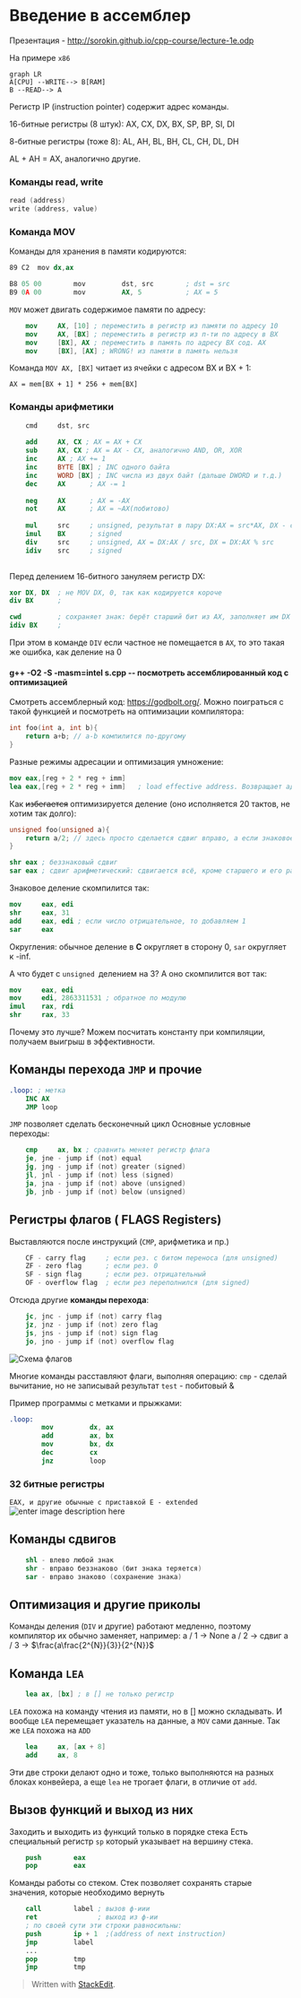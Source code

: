 # Введение в ассемблер

Презентация - http://sorokin.github.io/cpp-course/lecture-1e.odp

На примере `x86`

```mermaid
graph LR
A[CPU] --WRITE--> B[RAM]
B --READ--> A
```
Регистр IP (instruction pointer) содержит адрес команды.

16-битные регистры (8 штук): AX, CX, DX, BX, SP, BP, SI, DI

8-битные регистры (тоже 8): AL, AH, BL, BH, CL, CH, DL, DH

AL + AH = AX, аналогично другие.

### Команды read, write

```nasm
read (address)
write (address, value)
```



### Команда MOV

Команды для хранения в памяти кодируются:

```nasm
89 C2  mov dx,ax
```

```nasm
B8 05 00		mov			dst, src		; dst = src
B9 0A 00		mov			AX, 5			; AX = 5
```
`MOV` может двигать содержимое памяти по адресу:

```nasm
	mov		AX, [10] ; переместить в регистр из памяти по адресу 10
	mov		AX, [BX] ; переместить в регистр из п-ти по адресу в BX
	mov		[BX], AX ; переместить в память по адресу BX сод. AX
	mov		[BX], [AX] ; WRONG! из памяти в память нельзя
```
Команда ```MOV AX, [BX]``` читает из ячейки с адресом BX и BX + 1:

``` AX = mem[BX + 1] * 256 + mem[BX] ```



### Команды арифметики

```nasm
	cmd		dst, src
	
	add		AX, CX ; AX = AX + CX
	sub		AX, CX ; AX = AX - CX, аналогично AND, OR, XOR
	inc		AX ; AX += 1
	inc 	BYTE [BX] ; INC одного байта
	inc 	WORD [BX] ; INC числа из двух байт (дальше DWORD и т.д.)
	dec		AX 		; AX -= 1
	
	neg 	AX		; AX = -AX
	not 	AX		; AX = ~AX(побитово)
	
	mul		src  	; unsigned, результат в пару DX:AX = src*AX, DX - старшая часть, AX - младшая
	imul	BX   	; signed
	div		src  	; unsigned, AX = DX:AX / src, DX = DX:AX % src
	idiv	src  	; signed
	
```
Перед делением 16-битного зануляем регистр DX:

```nasm
xor DX, DX	; не MOV DX, 0, так как кодируется короче
div BX		;
```

```nasm
cwd			; сохраняет знак: берёт старший бит из AX, заполняет им DX 
idiv BX		; 
```

При этом в команде `DIV` если частное не помещается в `AX`, то это такая же ошибка, как деление на 0

#### g++ -O2 -S -masm=intel s.cpp -- посмотреть ассемблированный код с оптимизацией 

Смотреть ассемблерный код: https://godbolt.org/. Можно поиграться с такой функцией и посмотреть на оптимизации компилятора:

```c++
int foo(int a, int b){
    return a+b; // a-b компилится по-другому
}
```

Разные режимы адресации и оптимизация умножение:

```nasm
mov eax,[reg + 2 * reg + imm]
lea eax,[reg + 2 * reg + imm]	; load effective address. Возвращает адрес, по которому мы бы обратились
```

Как ~~избегается~~ оптимизируется деление (оно исполняется 20 тактов, не хотим так долго):

```c++
unsigned foo(unsigned a){
    return a/2; // здесь просто сделается сдвиг вправо, а если знаковое?
}
```

```nasm
shr eax ; беззнаковый сдвиг
sar eax ; сдвиг арифметический: сдвигается всё, кроме старшего и его раскопирует
```

Знаковое деление скомпилится так:

```nasm
mov     eax, edi
shr     eax, 31
add     eax, edi ; если число отрицательное, то добавляем 1
sar     eax
```

Округления: обычное деление в **C** округляет в сторону 0, ```sar``` округляет к -inf.

А что будет с ```unsigned ```делением на 3? А оно скомпилится вот так:

```nasm
mov     eax, edi
mov     edi, 2863311531 ; обратное по модулю
imul    rax, rdi
shr     rax, 33			
```

Почему это лучше? Можем посчитать константу при компиляции, получаем выигрыш в эффективности.

## Команды перехода `JMP` и прочие
```nasm
.loop: ; метка
	INC AX
	JMP loop
```
`JMP` позволяет сделать бесконечный цикл
Основные условные переходы:
```nasm
	cmp		ax, bx ; сравнить меняет регистр флага
	je, jne - jump if (not) equal
	jg, jng - jump if (not) greater (signed)
	jl, jnl - jump if (not) less (signed)
	ja, jna - jump if (not) above (unsigned)
	jb, jnb - jump if (not) below (unsigned)
```
## Регистры флагов ( FLAGS Registers)
Выставляются после инструкций (`CMP`, арифметика и пр.)
```nasm
	CF - carry flag		; если рез. с битом переноса (для unsigned)
	ZF - zero flag 		; если рез. 0
	SF - sign flag 		; если рез. отрицательный
	OF - overflow flag 	; если рез переполнился (для signed)
```
Отсюда другие **команды перехода**:
```nasm
	jc, jnc - jump if (not) carry flag
	jz, jnz - jump if (not) zero flag
	js, jns - jump if (not) sign flag
	jo, jno - jump if (not) overflow flag
```
![Схема флагов](https://lh3.googleusercontent.com/bprNmlPi91w1iuOJJYyde39lFgHqC8h8eDBBSr2tNhwTSxECxaI-mLjAln7iCnmBg_xemAXQt0Dh)

Многие команды расставляют флаги, выполняя операцию:
`cmp` - сделай вычитание, но не записывай результат
`test` - побитовый &

Пример программы с метками и прыжками:
```nasm
.loop:
		mov			dx, ax
		add			ax, bx
		mov			bx, dx
		dec 		cx
		jnz			loop
```
### 32 битные регистры
`EAX, и другие обычные с приставкой E - extended`
![enter image description here](https://lh3.googleusercontent.com/1K_32oiZwZIL6fC1UX2UW5jXbtj0ClVSLSIiOJuXitkf3mvVw9MvNhK2wjdXvmVbJUG-m3vyuUwz)
## Команды сдвигов
```nasm
	shl - влево любой знак
	shr - вправо беззнаково (бит знака теряется)
	sar - вправо знаково (сохранение знака)
```
## Оптимизация и другие приколы
Команды деления (`DIV` и другие) работают медленно, поэтому компилятор  их обычно заменяет, например:
 a / 1 -> None
 a / 2 -> сдвиг
 a / 3 -> $\frac{a\frac{2^{N}}{3}}{2^{N}}$

## Команда `LEA`
```nasm
	lea ax, [bx] ; в [] не только регистр
```
`LEA` похожа на команду чтения из памяти, но в [] можно складывать. И вообще `LEA` перемещает указатель на данные, а `MOV` сами данные.
Так же `LEA` похожа на `ADD`

```nasm
	lea 	ax, [ax + 8]
	add		ax, 8
```
Эти две строки делают одно и тоже, только выполняются на разных блоках конвейера, а еще `lea` не трогает флаги, в отличие от `add`.

## Вызов функций и выход из них
Заходить и выходить из функций только в порядке стека
Есть специальный регистр `sp` который указывает на вершину стека.
```nasm
	push		eax
	pop			eax
```
Команды работы со стеком. Стек позволяет сохранять старые значения, которые необходимо вернуть
```nasm
	call 		label ; вызов ф-иии
	ret 			  ; выход из ф-ии
	; по своей сути эти строки равносильны:
	push		ip + 1	;(address of next instruction)
	jmp			label
	...
	pop			tmp
	jmp			tmp
```


> Written with [StackEdit](https://stackedit.io/). 
